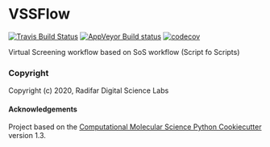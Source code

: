 VSSFlow
==============================
[//]: # (Badges)
[![Travis Build Status](https://travis-ci.com/REPLACE_WITH_OWNER_ACCOUNT/VSSFlow.svg?branch=master)](https://travis-ci.com/REPLACE_WITH_OWNER_ACCOUNT/VSSFlow)
[![AppVeyor Build status](https://ci.appveyor.com/api/projects/status/REPLACE_WITH_APPVEYOR_LINK/branch/master?svg=true)](https://ci.appveyor.com/project/REPLACE_WITH_OWNER_ACCOUNT/VSSFlow/branch/master)
[![codecov](https://codecov.io/gh/REPLACE_WITH_OWNER_ACCOUNT/VSSFlow/branch/master/graph/badge.svg)](https://codecov.io/gh/REPLACE_WITH_OWNER_ACCOUNT/VSSFlow/branch/master)


Virtual Screening workflow based on SoS workflow (Script fo Scripts)

### Copyright

Copyright (c) 2020, Radifar Digital Science Labs


#### Acknowledgements
 
Project based on the 
[Computational Molecular Science Python Cookiecutter](https://github.com/molssi/cookiecutter-cms) version 1.3.
